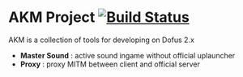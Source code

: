 AKM Project [![Build Status](https://travis-ci.org/LuaxY/AKM.png?branch=master)](https://travis-ci.org/LuaxY/AKM)
===========
AKM is a collection of tools for developing on Dofus 2.x

- **Master Sound** : active sound ingame without official uplauncher
- **Proxy** : proxy MITM between client and official server
